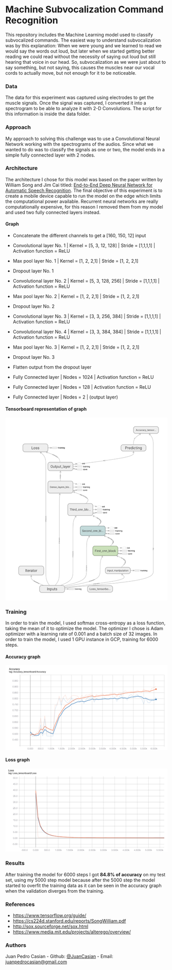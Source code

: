# Machine Subvocalization Command Recognition
This repository includes the Machine Learning model used to classify subvocalized commands. The easiest way to understand subvocalization was by this explanation: When we were young and we learned to read we would say the words out loud, but later when we started getting better reading we could read without the necessity of saying out loud but still hearing that voice in our head. So, subvocalization as we were just about to say something, but not saying, this causes the muscles near our vocal cords to actually move, but not enough for it to be noticeable. 

### Data
The data for this experiment was captured using electrodes to get the muscle signals. Once the signal was captured, I converted it into a spectrogram to be able to analyze it with 2-D Convolutions. The script for this information is inside the data folder. 

### Approach
My approach to solving this challenge was to use a Convolutional Neural Network working with the spectrograms of the audios. Since what we wanted to do was to classify the signals as one or two, the model ends in a simple fully connected layer with 2 nodes.

### Architecture
The architecture I chose for this model was based on the paper written by William Song and Jim Cai titled: [End-to-End Deep Neural Network for Automatic
Speech Recognition](https://cs224d.stanford.edu/reports/SongWilliam.pdf). 
The final objective of this experiment is to create a mobile device capable to run the model on the edge which limits the computational power available. Recurrent neural networks are really computationally expensive, for this reason I removed them from my model and used two fully connected layers instead. 
#### Graph
- Concatenate the different channels to get a [160, 150, 12] input
- Convolutional layer No. 1 | Kernel = [5, 3, 12, 128] | Stride = [1,1,1,1] | Activation function = ReLU
- Max pool layer No. 1 | Kernel = [1, 2, 2,1] | Stride = [1, 2, 2,1]
- Dropout layer No. 1

- Convolutional layer No. 2 | Kernel = [5, 3, 128, 256] | Stride = [1,1,1,1] | Activation function = ReLU
- Max pool layer No. 2 | Kernel = [1, 2, 2,1] | Stride = [1, 2, 2,1]
- Dropout layer No. 2

- Convolutional layer No. 3 | Kernel = [3,  3,  256, 384] | Stride = [1,1,1,1] | Activation function = ReLU
-  Convolutional layer No. 4 | Kernel = [3,  3, 384, 384] | Stride = [1,1,1,1] | Activation function = ReLU
- Max pool layer No. 3 | Kernel = [1, 2, 2,1] | Stride = [1, 2, 2,1]
- Dropout layer No. 3

- Flatten output from the dropout layer
- Fully Connected layer | Nodes = 1024 | Activation function = ReLU
- Fully Connected layer | Nodes = 128 | Activation function = ReLU
- Fully Connected layer | Nodes = 2 | (output layer)

#### Tensorboard representation of graph
![Model Graph](res/Model-Graph.png)

### Training
In order to train the model, I used softmax cross-entropy as a loss function, taking the mean of it to optimize the model. The optimizer I chose is Adam optimizer with a learning rate of 0.001 and a batch size of 32 images. In order to train the model, I used 1 GPU instance in GCP, training for 6000 steps. 

#### Accuracy graph
![Accuracy](res/Model-Accuracy.png)
#### Loss graph
![Loss](res/Model-Loss.png)
### Results
After training the model for 6000 steps I got **84.8% of accuracy** on my test set, using my 5000 step model because after the 5000 step the model started to overfit the training data as it can be seen in the accuracy graph when the validation diverges from the training. 

### References
- https://www.tensorflow.org/guide/
- https://cs224d.stanford.edu/reports/SongWilliam.pdf
- http://sox.sourceforge.net/sox.html
- https://www.media.mit.edu/projects/alterego/overview/

### Authors
Juan Pedro Casian - Github: [@JuanCasian](https://github.com/JuanCasian) - Email: juanpedrocasian@gmail.com
